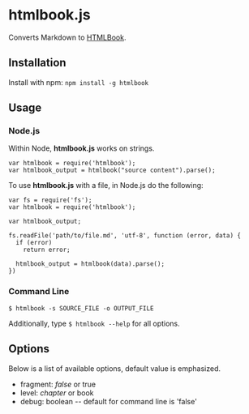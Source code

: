 # htmlbook.js

Converts Markdown to [HTMLBook](https://github.com/oreillymedia/htmlbook).

## Installation

Install with npm: `npm install -g htmlbook`

## Usage

### Node.js

Within Node, **htmlbook.js** works on strings.

```
var htmlbook = require('htmlbook');
var htmlbook_output = htmlbook("source content").parse();
```

To use **htmlbook.js** with a file, in Node.js do the following:

```
var fs = require('fs');
var htmlbook = require('htmlbook');

var htmlbook_output;

fs.readFile('path/to/file.md', 'utf-8', function (error, data) {
  if (error)
    return error;

  htmlbook_output = htmlbook(data).parse();
})
```

### Command Line

```
$ htmlbook -s SOURCE_FILE -o OUTPUT_FILE
```

Additionally, type `$ htmlbook --help` for all options.

## Options

Below is a list of available options, default value is emphasized.

- fragment: _false_ or true
- level: _chapter_ or book
- debug: boolean -- default for command line is 'false'